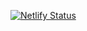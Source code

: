 [![Netlify Status](https://api.netlify.com/api/v1/badges/88c52a75-c67e-490d-b2be-62aa37f93c0c/deploy-status)](https://app.netlify.com/sites/mrinaljain/deploys)